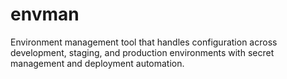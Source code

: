 # envman

Environment management tool that handles configuration across development, staging, and production environments with secret management and deployment automation.
